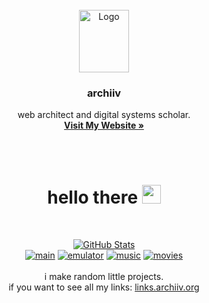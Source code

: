 <br />
<div align="center">
  <a href="https://archiiv.org">
    <img src="https://d2w9rnfcy7mm78.cloudfront.net/36172125/original_12748c4c55e15261c791f3474b33f02a.png?1745347261?bc=0" alt="Logo" width="80" height="100">
  </a>
  <h3 align="center">archiiv</h3>

  <p align="center">
web architect and digital systems scholar.
  <br />
    <a href="https://archiiv.org/"><strong>Visit My Website »</strong></a>
  </p>
  </div>
  <br />
  <br />

  <div align="center">
   
# hello there <img src="https://discordmojis.com/emojis/10031-60fps_parrot/download" width="30px"></br>

<br />
 
<a href="https://git.io/streak-stats"><img src="https://allancoding-github-readme-streak-stats.vercel.app?user=archiivv&theme=ambient-gradient" alt="GitHub Stats" /></a> <br />
[![main](https://img.shields.io/badge/archiiv.org-8A2BE2)](https://archiiv.org) [![emulator](https://img.shields.io/badge/emulator.archiiv.org-2c7ee2)](https://emulator.archiiv.org) [![music](https://img.shields.io/badge/music.archiiv.org-d92ce2)](https://music.archiiv.org) [![movies](https://img.shields.io/badge/movies.archiiv.org-e2932b)](https://movies.archiiv.org)<br />
 <br />
i make random little projects. <br />
if you want to see all my links: [links.archiiv.org](https://links.archiiv.org)</br>
</br>

</div>
